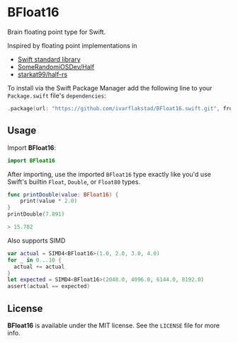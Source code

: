 # BFloat16

Brain floating point type for Swift.

Inspired by floating point implementations in
 * [Swift standard library](https://github.com/apple/swift/blob/main/stdlib/public/core/FloatingPointTypes.swift.gyb)
 * [SomeRandomiOSDev/Half](https://github.com/SomeRandomiOSDev/Half)
 * [starkat99/half-rs](https://github.com/VoidStarKat/half-rs/blob/main/src/bfloat.rs)

To install via the Swift Package Manager add the following line to your `Package.swift` file's `dependencies`:

```swift
.package(url: "https://github.com/ivarflakstad/BFloat16.swift.git", from: "1.0.0")
```

## Usage

Import **BFloat16**:
```swift
import BFloat16
```

After importing, use the imported `BFloat16` type exactly like you'd use Swift's builtin `Float`, `Double`, or `Float80` types. 

```swift
func printDouble(value: BFloat16) {
    print(value * 2.0)
}
printDouble(7.891)

> 15.782
```

Also supports SIMD
```swift
var actual = SIMD4<BFloat16>(1.0, 2.0, 3.0, 4.0)
for _ in 0...10 {
  actual += actual
}
let expected = SIMD4<BFloat16>(2048.0, 4096.0, 6144.0, 8192.0)
assert(actual == expected)
```

## License

**BFloat16** is available under the MIT license. See the `LICENSE` file for more info.
